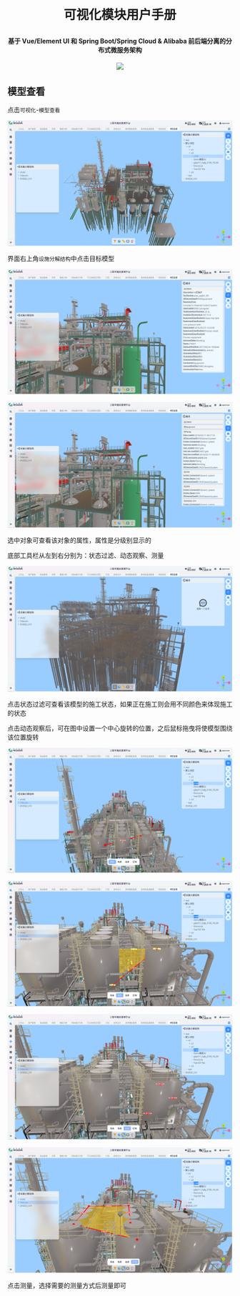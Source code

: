 <h1 align="center" style="margin: 30px 0 30px; font-weight: bold;">可视化模块用户手册</h1>
<h4 align="center">基于 Vue/Element UI 和 Spring Boot/Spring Cloud & Alibaba 前后端分离的分布式微服务架构</h4>
<p align="center">
    <a href="http://imc.smartsolutions.com.cn/login"></a>
    <a href="http://imc.smartsolutions.com.cn/login"><img src="https://img.shields.io/badge/IMC-v3.5.0-brightgreen.svg"></a>	
</p>





## 模型查看

点击`可视化`-`模型查看`

![](../../img/模型查看.png)

界面右上角`设施分解结构`中点击目标模型

![](../../img/对象属性.png)

![](../../img/对象属性2.png)

选中对象可查看该对象的属性，属性是分级别显示的

底部工具栏从左到右分别为：状态过滤、动态观察、测量

![](../../img/状态过滤.png)

点击状态过滤可查看该模型的施工状态，如果正在施工则会用不同颜色来体现施工的状态

点击动态观察后，可在图中设置一个中心旋转的位置，之后鼠标拖曳将使模型围绕该位置旋转

![](../../img/测量工具.png)

![](../../img/高度测量.png)

![](../../img/角度测量.png)

![](../../img/区域测量.png)

点击测量，选择需要的测量方式后测量即可

